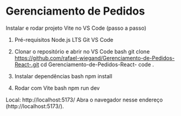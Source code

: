 ﻿# Gerenciamento de Pedidos

 Instalar e rodar projeto Vite no VS Code (passo a passo)
1. Pré-requisitos
Node.js LTS
Git
VS Code

2. Clonar o repositório e abrir no VS Code
bash
git clone https://github.com/rafael-wiegand/Gerenciamento-de-Pedidos-React-.git
cd Gerenciamento-de-Pedidos-React-
code .

4. Instalar dependências
bash
npm install

4. Rodar com Vite
bash
npm run dev

Local:   http://localhost:5173/
Abra o navegador nesse endereço (http://localhost:5173/).
